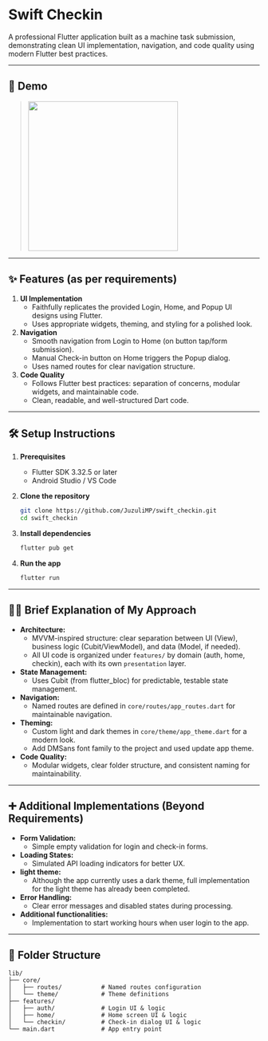 # Swift Checkin

A professional Flutter application built as a machine task submission, demonstrating clean UI implementation, navigation, and code quality using modern Flutter best practices.

---

## 🚀 Demo

> <img src="assets/demo/demo.gif" width="300" />

---

## ✨ Features (as per requirements)

1. **UI Implementation**
   - Faithfully replicates the provided Login, Home, and Popup UI designs using Flutter.
   - Uses appropriate widgets, theming, and styling for a polished look.
2. **Navigation**
   - Smooth navigation from Login to Home (on button tap/form submission).
   - Manual Check-in button on Home triggers the Popup dialog.
   - Uses named routes for clear navigation structure.
3. **Code Quality**
   - Follows Flutter best practices: separation of concerns, modular widgets, and maintainable code.
   - Clean, readable, and well-structured Dart code.

---

## 🛠 Setup Instructions

1. **Prerequisites**
   - Flutter SDK 3.32.5 or later
   - Android Studio / VS Code

2. **Clone the repository**
   ```bash
   git clone https://github.com/JuzuliMP/swift_checkin.git
   cd swift_checkin
   ```

3. **Install dependencies**
   ```bash
   flutter pub get
   ```

4. **Run the app**
   ```bash
   flutter run
   ```

---

## 🧑‍💻 Brief Explanation of My Approach

- **Architecture:**
  - MVVM-inspired structure: clear separation between UI (View), business logic (Cubit/ViewModel), and data (Model, if needed).
  - All UI code is organized under `features/` by domain (auth, home, checkin), each with its own `presentation` layer.
- **State Management:**
  - Uses Cubit (from flutter_bloc) for predictable, testable state management.
- **Navigation:**
  - Named routes are defined in `core/routes/app_routes.dart` for maintainable navigation.
- **Theming:**
  - Custom light and dark themes in `core/theme/app_theme.dart` for a modern look.
  - Add DMSans font family to the project and used update app theme.
- **Code Quality:**
  - Modular widgets, clear folder structure, and consistent naming for maintainability.

---

## ➕ Additional Implementations (Beyond Requirements)

- **Form Validation:**
  - Simple empty validation for login and check-in forms.
- **Loading States:**
  - Simulated API loading indicators for better UX.
- **light theme:**
  - Although the app currently uses a dark theme, full implementation for the light theme has already been completed.
- **Error Handling:**
  - Clear error messages and disabled states during processing.
- **Additional functionalities:**
  - Implementation to start working hours when user login to the app.

---

## 📁 Folder Structure

```
lib/
├── core/
│   ├── routes/           # Named routes configuration
│   └── theme/            # Theme definitions
├── features/
│   ├── auth/             # Login UI & logic
│   ├── home/             # Home screen UI & logic
│   └── checkin/          # Check-in dialog UI & logic
└── main.dart             # App entry point
```
